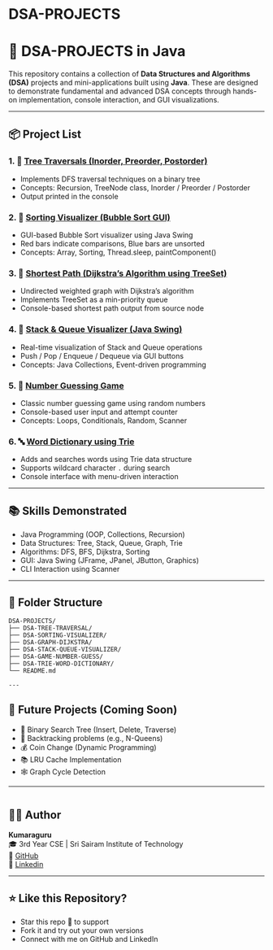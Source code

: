 # DSA-PROJECTS
# 🚀 DSA-PROJECTS in Java

This repository contains a collection of **Data Structures and Algorithms (DSA)** projects and mini-applications built using **Java**. These are designed to demonstrate fundamental and advanced DSA concepts through hands-on implementation, console interaction, and GUI visualizations.

---

## 📦 Project List

### 1. 🌳 [Tree Traversals (Inorder, Preorder, Postorder)](./DSA-TREE-TRAVERSAL)
- Implements DFS traversal techniques on a binary tree
- Concepts: Recursion, TreeNode class, Inorder / Preorder / Postorder
- Output printed in the console

### 2. 🧮 [Sorting Visualizer (Bubble Sort GUI)](./DSA-SORTING-VISUALIZER)
- GUI-based Bubble Sort visualizer using Java Swing
- Red bars indicate comparisons, Blue bars are unsorted
- Concepts: Array, Sorting, Thread.sleep, paintComponent()

### 3. 📏 [Shortest Path (Dijkstra’s Algorithm using TreeSet)](./DSA-GRAPH-DIJKSTRA)
- Undirected weighted graph with Dijkstra’s algorithm
- Implements TreeSet as a min-priority queue
- Console-based shortest path output from source node

### 4. 🥞 [Stack & Queue Visualizer (Java Swing)](./DSA-STACK-QUEUE-VISUALIZER)
- Real-time visualization of Stack and Queue operations
- Push / Pop / Enqueue / Dequeue via GUI buttons
- Concepts: Java Collections, Event-driven programming

### 5. 🎯 [Number Guessing Game](./DSA-GAME-NUMBER-GUESS)
- Classic number guessing game using random numbers
- Console-based user input and attempt counter
- Concepts: Loops, Conditionals, Random, Scanner

### 6. 🔤 [Word Dictionary using Trie](./DSA-TRIE-WORD-DICTIONARY)
- Adds and searches words using Trie data structure
- Supports wildcard character `.` during search
- Console interface with menu-driven interaction

---

## 📚 Skills Demonstrated

- Java Programming (OOP, Collections, Recursion)
- Data Structures: Tree, Stack, Queue, Graph, Trie
- Algorithms: DFS, BFS, Dijkstra, Sorting
- GUI: Java Swing (JFrame, JPanel, JButton, Graphics)
- CLI Interaction using Scanner

---

## 📁 Folder Structure

```
DSA-PROJECTS/
├── DSA-TREE-TRAVERSAL/
├── DSA-SORTING-VISUALIZER/
├── DSA-GRAPH-DIJKSTRA/
├── DSA-STACK-QUEUE-VISUALIZER/
├── DSA-GAME-NUMBER-GUESS/
├── DSA-TRIE-WORD-DICTIONARY/
└── README.md

---
```
## 🔮 Future Projects (Coming Soon)

- 📐 Binary Search Tree (Insert, Delete, Traverse)
- 🧩 Backtracking problems (e.g., N-Queens)
- 💰 Coin Change (Dynamic Programming)
- 📚 LRU Cache Implementation
- 🕸️ Graph Cycle Detection

---
```
```
## 👨‍💻 Author

**Kumaraguru**  
🎓 3rd Year CSE | Sri Sairam Institute of Technology  
🔗 [GitHub](https://github.com/guru-kumara)  
🔗 [Linkedin](https://www.linkedin.com/in/kumara-guru1/)

---

## ⭐ Like this Repository?

- Star this repo 🌟 to support
- Fork it and try out your own versions
- Connect with me on GitHub and LinkedIn
